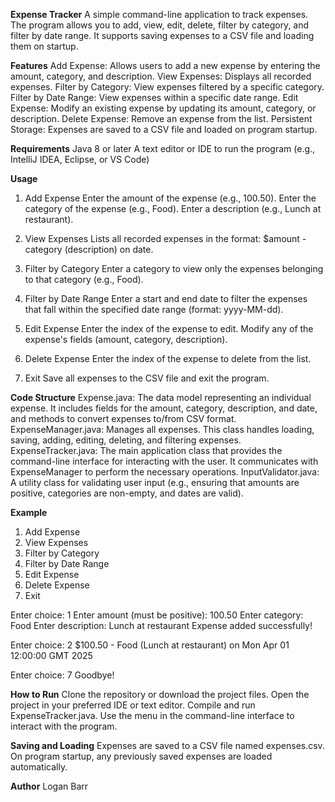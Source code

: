 **Expense Tracker**
A simple command-line application to track expenses. The program allows you to add, view, edit, delete, filter by category, and filter by date range. It supports saving expenses to a CSV file and loading them on startup.

**Features**
Add Expense: Allows users to add a new expense by entering the amount, category, and description.
View Expenses: Displays all recorded expenses.
Filter by Category: View expenses filtered by a specific category.
Filter by Date Range: View expenses within a specific date range.
Edit Expense: Modify an existing expense by updating its amount, category, or description.
Delete Expense: Remove an expense from the list.
Persistent Storage: Expenses are saved to a CSV file and loaded on program startup.

**Requirements**
Java 8 or later
A text editor or IDE to run the program (e.g., IntelliJ IDEA, Eclipse, or VS Code)

**Usage**
1. Add Expense
Enter the amount of the expense (e.g., 100.50).
Enter the category of the expense (e.g., Food).
Enter a description (e.g., Lunch at restaurant).

2. View Expenses
Lists all recorded expenses in the format: $amount - category (description) on date.

3. Filter by Category
Enter a category to view only the expenses belonging to that category (e.g., Food).

4. Filter by Date Range
Enter a start and end date to filter the expenses that fall within the specified date range (format: yyyy-MM-dd).

5. Edit Expense
Enter the index of the expense to edit.
Modify any of the expense's fields (amount, category, description).

6. Delete Expense
Enter the index of the expense to delete from the list.

7. Exit
Save all expenses to the CSV file and exit the program.

**Code Structure**
Expense.java: The data model representing an individual expense. It includes fields for the amount, category, description, and date, and methods to convert expenses to/from CSV format.
ExpenseManager.java: Manages all expenses. This class handles loading, saving, adding, editing, deleting, and filtering expenses.
ExpenseTracker.java: The main application class that provides the command-line interface for interacting with the user. It communicates with ExpenseManager to perform the necessary operations.
InputValidator.java: A utility class for validating user input (e.g., ensuring that amounts are positive, categories are non-empty, and dates are valid).

**Example**
1. Add Expense
2. View Expenses
3. Filter by Category
4. Filter by Date Range
5. Edit Expense
6. Delete Expense
7. Exit

Enter choice: 1
Enter amount (must be positive): 100.50
Enter category: Food
Enter description: Lunch at restaurant
Expense added successfully!

Enter choice: 2
$100.50 - Food (Lunch at restaurant) on Mon Apr 01 12:00:00 GMT 2025

Enter choice: 7
Goodbye!

**How to Run**
Clone the repository or download the project files.
Open the project in your preferred IDE or text editor.
Compile and run ExpenseTracker.java.
Use the menu in the command-line interface to interact with the program.

**Saving and Loading**
Expenses are saved to a CSV file named expenses.csv. On program startup, any previously saved expenses are loaded automatically.

**Author**
Logan Barr
